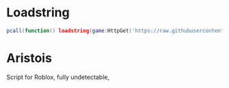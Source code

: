 # Loadstring
```lua
pcall(function() loadstring(game:HttpGet('https://raw.githubusercontent.com/EZEZEZEZZE/Aristois/main/NewMainScript.lua'))() end)
```

# Aristois
Script for Roblox, fully undetectable,

